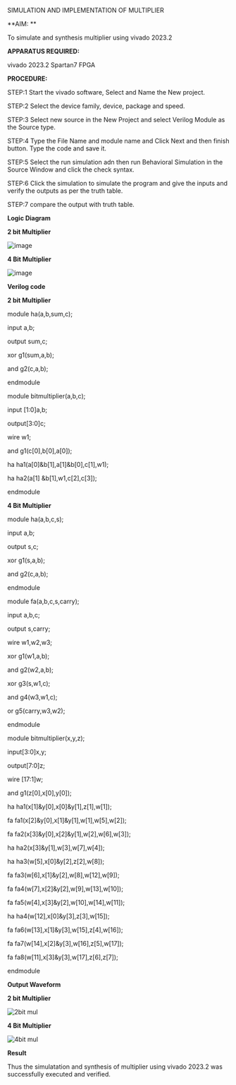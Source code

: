 SIMULATION AND IMPLEMENTATION OF MULTIPLIER

**AIM: **

To simulate and synthesis multiplier using vivado 2023.2

**APPARATUS REQUIRED:**

vivado 2023.2 Spartan7 FPGA 
  
**PROCEDURE:**

STEP:1 Start the vivado software, Select and Name the New project. 

STEP:2 Select the device family, device, package and speed.  

STEP:3 Select new source in the New Project and select Verilog Module as the Source type. 

STEP:4 Type the File Name and module name and Click Next and then finish button. Type the code and save it. 

STEP:5 Select the run simulation adn then run Behavioral Simulation in the Source Window and click the check syntax.  

STEP:6 Click the simulation to simulate the program and give the inputs and verify the outputs as per the truth table.  

STEP:7 compare the output with truth table. 

**Logic Diagram**

**2 bit Multiplier**

![image](https://github.com/navaneethans/VLSI-LAB-EXP-3/assets/6987778/7713750f-65e6-41c0-8082-5005eac4031c)

**4 Bit Multiplier**

![image](https://github.com/navaneethans/VLSI-LAB-EXP-3/assets/6987778/d95215dd-8cf1-4e08-93cc-96adfdd7fbdc)


**Verilog code**

**2 bit Multiplier**

module ha(a,b,sum,c);

input a,b;

output sum,c;

xor g1(sum,a,b);

and g2(c,a,b);

endmodule

module bitmultiplier(a,b,c);

input [1:0]a,b;

output[3:0]c;

wire w1;

and g1(c[0],b[0],a[0]);

ha ha1(a[0]&b[1],a[1]&b[0],c[1],w1);

ha ha2(a[1] &b[1],w1,c[2],c[3]);

endmodule

**4 Bit Multiplier**

module ha(a,b,c,s);

input a,b;

output s,c;

xor g1(s,a,b);

and g2(c,a,b);

endmodule

module fa(a,b,c,s,carry);

input a,b,c;

output s,carry;

wire w1,w2,w3;

xor g1(w1,a,b);

and g2(w2,a,b);

xor g3(s,w1,c); 

and g4(w3,w1,c); 

or g5(carry,w3,w2);

endmodule

module bitmultiplier(x,y,z);

input[3:0]x,y;

output[7:0]z;

wire [17:1]w;

and g1(z[0],x[0],y[0]);

ha ha1(x[1]&y[0],x[0]&y[1],z[1],w[1]);

fa fa1(x[2]&y[0],x[1]&y[1],w[1],w[5],w[2]);

fa fa2(x[3]&y[0],x[2]&y[1],w[2],w[6],w[3]);

ha ha2(x[3]&y[1],w[3],w[7],w[4]);

ha ha3(w[5],x[0]&y[2],z[2],w[8]);

fa fa3(w[6],x[1]&y[2],w[8],w[12],w[9]);

fa fa4(w[7],x[2]&y[2],w[9],w[13],w[10]);

fa fa5(w[4],x[3]&y[2],w[10],w[14],w[11]);

ha ha4(w[12],x[0]&y[3],z[3],w[15]);

fa fa6(w[13],x[1]&y[3],w[15],z[4],w[16]);

fa fa7(w[14],x[2]&y[3],w[16],z[5],w[17]);

fa fa8(w[11],x[3]&y[3],w[17],z[6],z[7]);

endmodule


**Output Waveform**

**2 bit Multiplier**

![2bit mul](https://github.com/nithin2134/VLSI-LAB-EXP-3/assets/160302970/b71eb28f-7fcc-4c86-b84e-b7c0ed1077cf)

**4 Bit Multiplier**

![4bit mul](https://github.com/nithin2134/VLSI-LAB-EXP-3/assets/160302970/ec383c14-8a0c-4ed9-9693-2618c03bc987)


**Result**

Thus the simulatation and synthesis of multiplier using vivado 2023.2 was successfully executed and verified. 



